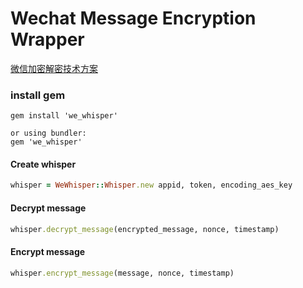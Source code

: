 Wechat Message Encryption Wrapper
========

[微信加密解密技术方案](https://open.weixin.qq.com/cgi-bin/showdocument?action=dir_list&t=resource/res_list&verify=1&id=open1419318482&token=6e18ec982b3bc11a95683a6b6045cd3cf373f09d&lang=zh_CN)

### install gem
```
gem install 'we_whisper'

or using bundler:
gem 'we_whisper'
```

#### Create whisper

```Ruby
whisper = WeWhisper::Whisper.new appid, token, encoding_aes_key
```

#### Decrypt message

```Ruby
whisper.decrypt_message(encrypted_message, nonce, timestamp)
```


#### Encrypt message

```Ruby
whisper.encrypt_message(message, nonce, timestamp)
```
